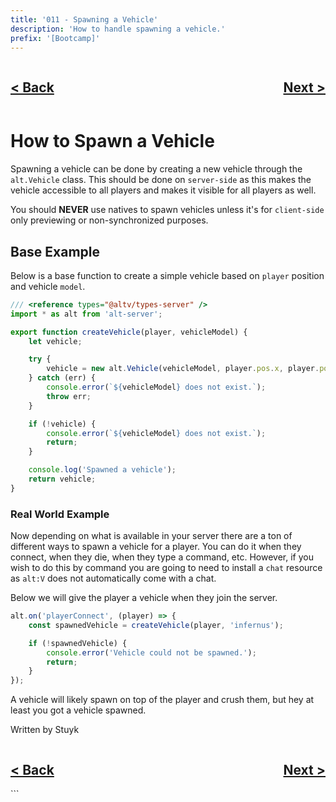```yaml
---
title: '011 - Spawning a Vehicle'
description: 'How to handle spawning a vehicle.'
prefix: '[Bootcamp]'
---
```


<div style="text-align: right">
    <div style="display: flex; justify-content: space-between;">
        <a href="./010.md">
            <h2>< Back</h2>
        </a>
        <a href="./012.md">
            <h2>Next ></h2>
        </a>
    </div>
</div>

# How to Spawn a Vehicle

Spawning a vehicle can be done by creating a new vehicle through the `alt.Vehicle` class. This should be done on `server-side` as this makes the vehicle accessible to all players and makes it visible for all players as well.

You should **NEVER** use natives to spawn vehicles unless it's for `client-side` only previewing or non-synchronized purposes.

## Base Example

Below is a base function to create a simple vehicle based on `player` position and vehicle `model`.

```js
/// <reference types="@altv/types-server" />
import * as alt from 'alt-server';

export function createVehicle(player, vehicleModel) {
    let vehicle;

    try {
        vehicle = new alt.Vehicle(vehicleModel, player.pos.x, player.pos.y, player.pos.z, 0, 0, 0);
    } catch (err) {
        console.error(`${vehicleModel} does not exist.`);
        throw err;
    }

    if (!vehicle) {
        console.error(`${vehicleModel} does not exist.`);
        return;
    }

    console.log('Spawned a vehicle');
    return vehicle;
}
```

### Real World Example

Now depending on what is available in your server there are a ton of different ways to spawn a vehicle for a player. You can do it when they connect, when they die, when they type a command, etc. However, if you wish to do this by command you are going to need to install a `chat` resource as `alt:V` does not automatically come with a chat.

Below we will give the player a vehicle when they join the server.

```js
alt.on('playerConnect', (player) => {
    const spawnedVehicle = createVehicle(player, 'infernus');

    if (!spawnedVehicle) {
        console.error('Vehicle could not be spawned.');
        return;
    }
});
```

A vehicle will likely spawn on top of the player and crush them, but hey at least you got a vehicle spawned.

Written by Stuyk

<div style="text-align: right">
    <div style="display: flex; justify-content: space-between;">
        <a href="./010.md">
            <h2>< Back</h2>
        </a>
        <a href="./012.md">
            <h2>Next ></h2>
        </a>
    </div>
</div>
```
